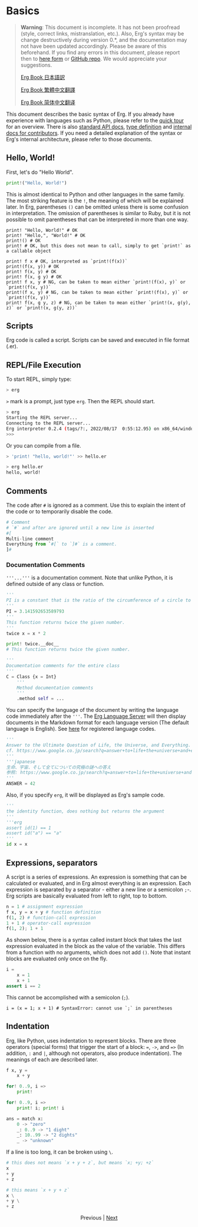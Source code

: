 # Basics

> __Warning__: This document is incomplete. It has not been proofread (style, correct links, mistranslation, etc.). Also, Erg's syntax may be change destructively during version 0.*, and the documentation may not have been updated accordingly. Please be aware of this beforehand.
> If you find any errors in this document, please report then to [here form](https://forms.gle/HtLYRfYzWCAaeTGb6) or [GitHub repo](https://github.com/erg-lang/erg/issues/new?assignees=&labels=bug&template=bug_report.yaml). We would appreciate your suggestions.
>
> [Erg Book 日本語訳](https://erg-lang.org/the-erg-book/JA/)
>
> [Erg Book 繁體中文翻譯](https://erg-lang.org/the-erg-book/zh_TW/)
>
> [Erg Book 简体中文翻译](https://erg-lang.org/the-erg-book/zh_CN/)

This document describes the basic syntax of Erg.
If you already have experience with languages such as Python, please refer to the [quick tour](quick_tour.md) for an overview.
There is also [standard API docs](https://github.com/erg-lang/erg/tree/main/doc/JA/API), [type definition](https://github.com/erg-lang/erg/tree/main/crates/erg_compiler/lib/std.d) and [internal docs for contributors](https://erg-lang.org/dev-guide). If you need a detailed explanation of the syntax or Erg's internal architecture, please refer to those documents.

## Hello, World&excl;

First, let's do "Hello World".

```python
print!("Hello, World!")
```

This is almost identical to Python and other languages in the same family. The most striking feature is the `!`, the meaning of which will be explained later.
In Erg, parentheses `()` can be omitted unless there is some confusion in interpretation.
The omission of parentheses is similar to Ruby, but it is not possible to omit parentheses that can be interpreted in more than one way.

```python,checker_ignore
print! "Hello, World!" # OK
print! "Hello,", "World!" # OK
print!() # OK
print! # OK, but this does not mean to call, simply to get `print!` as a callable object

print! f x # OK, interpreted as `print!(f(x))`
print!(f(x, y)) # OK
print! f(x, y) # OK
print! f(x, g y) # OK
print! f x, y # NG, can be taken to mean either `print!(f(x), y)` or `print!(f(x, y))`
print!(f x, y) # NG, can be taken to mean either `print!(f(x), y)` or `print!(f(x, y))`
print! f(x, g y, z) # NG, can be taken to mean either `print!(x, g(y), z)` or `print!(x, g(y, z))`
```

## Scripts

Erg code is called a script. Scripts can be saved and executed in file format (.er).

## REPL/File Execution

To start REPL, simply type:

```sh
> erg
```

`>` mark is a prompt, just type `erg`.
Then the REPL should start.

```sh
> erg
Starting the REPL server...
Connecting to the REPL server...
Erg interpreter 0.2.4 (tags/?:, 2022/08/17  0:55:12.95) on x86_64/windows
>>>
```

Or you can compile from a file.

```sh
> 'print! "hello, world!"' >> hello.er

> erg hello.er
hello, world!
```

## Comments

The code after `#` is ignored as a comment. Use this to explain the intent of the code or to temporarily disable the code.

```python
# Comment
# `#` and after are ignored until a new line is inserted
#[
Multi-line comment
Everything from `#[` to `]#` is a comment.
]#
```

### Documentation Comments

`'''...'''` is a documentation comment. Note that unlike Python, it is defined outside of any class or function.

```python
'''
PI is a constant that is the ratio of the circumference of a circle to its diameter.
'''
PI = 3.141592653589793
'''
This function returns twice the given number.
'''
twice x = x * 2

print! twice.__doc__
# This function returns twice the given number.

'''
Documentation comments for the entire class
'''
C = Class {x = Int}
    '''
    Method documentation comments
    '''
    .method self = ...
```

You can specify the language of the document by writing the language code immediately after the `'''`. The [Erg Language Server](https://github.com/erg-lang/erg/tree/main/crates/els) will then display documents in the Markdown format for each language version (The default language is English).
See [here](https://github.com/erg-lang/erg/blob/main/doc/EN/dev_guide/i18n_messages.md) for registered language codes.

```python
'''
Answer to the Ultimate Question of Life, the Universe, and Everything.
cf. https://www.google.co.jp/search?q=answer+to+life+the+universe+and+everything
'''
'''japanese
生命、宇宙、そして全てについての究極の謎への答え
参照: https://www.google.co.jp/search?q=answer+to+life+the+universe+and+everything
'''
ANSWER = 42
```

Also, if you specify `erg`, it will be displayed as Erg's sample code.

```python
'''
the identity function, does nothing but returns the argument
'''
'''erg
assert id(1) == 1
assert id("a") == "a"
'''
id x = x
```

## Expressions, separators

A script is a series of expressions. An expression is something that can be calculated or evaluated, and in Erg almost everything is an expression.
Each expression is separated by a separator - either a new line or a semicolon `;`-.
Erg scripts are basically evaluated from left to right, top to bottom.

```python
n = 1 # assignment expression
f x, y = x + y # function definition
f(1, 2) # function-call expression
1 + 1 # operator-call expression
f(1, 2); 1 + 1
```

As shown below, there is a syntax called instant block that takes the last expression evaluated in the block as the value of the variable.
This differs from a function with no arguments, which does not add `()`. Note that instant blocks are evaluated only once on the fly.

```python
i =
    x = 1
    x + 1
assert i == 2
```

This cannot be accomplished with a semicolon (`;`).

```python,compile_fail
i = (x = 1; x + 1) # SyntaxError: cannot use `;` in parentheses
```

## Indentation

Erg, like Python, uses indentation to represent blocks. There are three operators (special forms) that trigger the start of a block: `=`, `->`, and `=>` (In addition, `:` and `|`, although not operators, also produce indentation). The meanings of each are described later.

```python
f x, y =
    x + y

for! 0..9, i =>
    print!

for! 0..9, i =>
    print! i; print! i

ans = match x:
    0 -> "zero"
    _: 0..9 -> "1 dight"
    _: 10..99 -> "2 dights"
    _ -> "unknown"
```

If a line is too long, it can be broken using `\`.

```python
# this does not means `x + y + z`, but means `x; +y; +z`
x
+ y
+ z

# this means `x + y + z`
x \
+ y \
+ z
```

<p align='center'>
    Previous | <a href='./01_literal.md'>Next</a>
</p>

